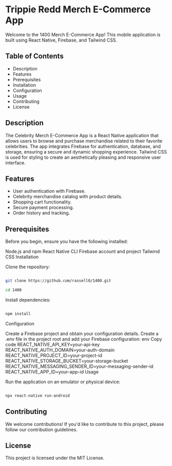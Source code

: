 # Trippie Redd Merch E-Commerce App

 Welcome to the 1400 Merch E-Commerce App! This mobile application is built using React Native, Firebase, and Tailwind CSS.

## Table of Contents

- Description
- Features
- Prerequisites
- Installation
- Configuration
- Usage
- Contributing
- License
## Description

The Celebrity Merch E-Commerce App is a React Native application that allows users to browse and purchase merchandise related to their favorite celebrities. The app integrates Firebase for authentication, database, and storage, ensuring a secure and dynamic shopping experience. Tailwind CSS is used for styling to create an aesthetically pleasing and responsive user interface.

## Features

- User authentication with Firebase.
- Celebrity merchandise catalog with product details.
- Shopping cart functionality.
- Secure payment processing.
- Order history and tracking.
## Prerequisites

Before you begin, ensure you have the following installed:

Node.js and npm
React Native CLI
Firebase account and project
Tailwind CSS
Installation

Clone the repository:
```bash

git clone https://github.com/rassell0/1400.git

cd 1400
```
Install dependencies:
```bash

npm install
```
Configuration

Create a Firebase project and obtain your configuration details.
Create a .env file in the project root and add your Firebase configuration:
env
Copy code
REACT_NATIVE_API_KEY=your-api-key
REACT_NATIVE_AUTH_DOMAIN=your-auth-domain
REACT_NATIVE_PROJECT_ID=your-project-id
REACT_NATIVE_STORAGE_BUCKET=your-storage-bucket
REACT_NATIVE_MESSAGING_SENDER_ID=your-messaging-sender-id
REACT_NATIVE_APP_ID=your-app-id
Usage

Run the application on an emulator or physical device:

```bash

npx react-native run-android
```
## Contributing

We welcome contributions! If you'd like to contribute to this project, please follow our contribution guidelines.

## License

This project is licensed under the MIT License.
